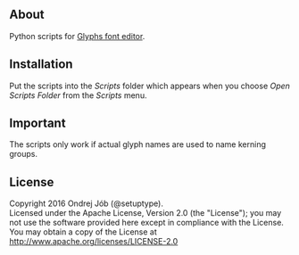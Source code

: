## About

Python scripts for [Glyphs font editor](http://glyphsapp.com/).

## Installation

Put the scripts into the *Scripts* folder which appears when you choose *Open Scripts Folder* from the *Scripts* menu.

## Important

The scripts only work if actual glyph names are used to name kerning groups.

## License

Copyright 2016 Ondrej Jób (@setuptype).  
Licensed under the Apache License, Version 2.0 (the "License"); you may not use the software provided here except in compliance with the License. You may obtain a copy of the License at http://www.apache.org/licenses/LICENSE-2.0
